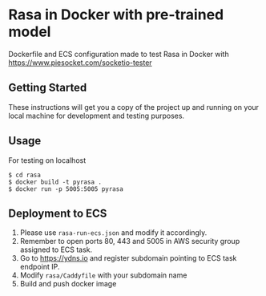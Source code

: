 # Rasa in Docker with pre-trained model

Dockerfile and ECS configuration made to test Rasa in Docker with https://www.piesocket.com/socketio-tester

## Getting Started

These instructions will get you a copy of the project up and running on your local machine for development and testing purposes.

## Usage

For testing on localhost

```
$ cd rasa
$ docker build -t pyrasa .
$ docker run -p 5005:5005 pyrasa
```

## Deployment to ECS

1. Please use `rasa-run-ecs.json` and modify it accordingly.
2. Remember to open ports 80, 443 and 5005 in AWS security group assigned to ECS task.
3. Go to https://ydns.io and register subdomain pointing to ECS task endpoint IP.
4. Modify `rasa/Caddyfile` with your subdomain name
5. Build and push docker image
